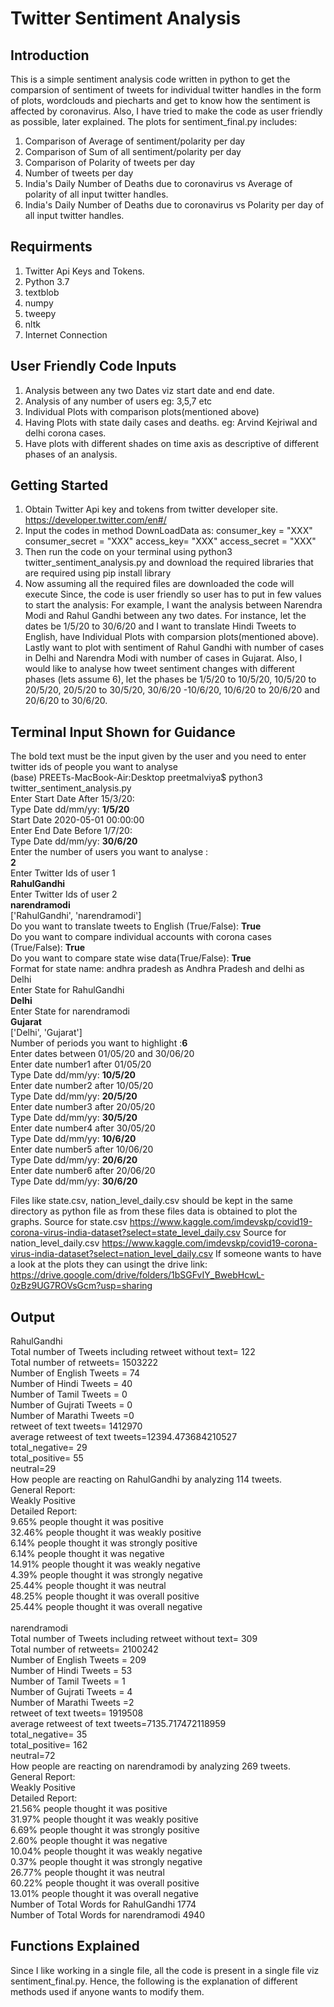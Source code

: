 # Twitter Sentiment Analysis
## Introduction
This is a simple sentiment analysis code written in python to get the comparsion of sentiment of tweets for individual twitter handles in the form of plots, wordclouds and piecharts and get to know how the sentiment is affected by coronavirus.
Also, I have tried to make the code as user friendly as possible, later explained. The plots for sentiment_final.py includes:
1. Comparison of Average of sentiment/polarity per day 
2. Comparison of Sum of all sentiment/polarity per day
3. Comparison of Polarity of tweets per day 
4. Number of tweets per day
5. India's Daily Number of Deaths due to coronavirus vs Average of polarity of all input twitter handles.
6. India's Daily Number of Deaths due to coronavirus vs Polarity per day of all input twitter handles.


## Requirments
1. Twitter Api Keys and Tokens.
2. Python 3.7
3. textblob
4. numpy
5. tweepy
6. nltk
7. Internet Connection
## User Friendly Code Inputs
1. Analysis between any two Dates viz start date and end date.
2. Analysis of any number of users eg: 3,5,7 etc 
3. Individual Plots with comparison plots(mentioned above)
4. Having Plots with state daily cases and deaths. eg: Arvind Kejriwal and delhi corona cases.
5. Have plots with different shades on time axis as descriptive of different phases of an analysis.
## Getting Started 
1. Obtain Twitter Api key and tokens from twitter developer site. https://developer.twitter.com/en#/
2. Input the codes in method DownLoadData as:
        consumer_key = "XXX"
        consumer_secret = "XXX"
        access_key= "XXX"
        access_secret = "XXX"
3. Then run the code on your terminal using python3 twitter_sentiment_analysis.py and download the required libraries that are required using pip install library 
4. Now assuming all the required files are downloaded the code will execute
Since, the code is user friendly so user has to put in few values to start the analysis: 
For example, I want the analysis between Narendra Modi and Rahul Gandhi between any two dates. For instance, let the dates be 1/5/20 to 30/6/20 and I want to translate Hindi Tweets to English, have Individual Plots with comparsion plots(mentioned above). Lastly want to plot with sentiment of Rahul Gandhi with number of cases in Delhi and Narendra Modi with number of cases in Gujarat.
Also, I would like to analyse how tweet sentiment changes with different phases (lets assume 6), let the phases be 1/5/20 to 10/5/20, 10/5/20 to 20/5/20, 20/5/20 to 30/5/20, 30/6/20 -10/6/20, 10/6/20 to 20/6/20 and 20/6/20 to 30/6/20.

## Terminal Input Shown for Guidance 
The bold text must be the input given by the user and you need to enter twitter ids of people you want to analyse <br />
(base) PREETs-MacBook-Air:Desktop preetmalviya$ python3 twitter_sentiment_analysis.py <br />
Enter Start Date After 15/3/20: <br />
Type Date dd/mm/yy: **1/5/20** <br />
Start Date  2020-05-01 00:00:00 <br />
Enter End Date Before 1/7/20: <br />
Type Date dd/mm/yy: **30/6/20** <br />
Enter the number of users you want to analyse : <br />
**2** <br />
Enter Twitter Ids of user  1 <br />
**RahulGandhi** <br />
Enter Twitter Ids of user  2 <br />
**narendramodi** <br />
['RahulGandhi', 'narendramodi'] <br />
Do you want to translate tweets to English (True/False): **True** <br />
Do you want to compare individual accounts with corona cases (True/False): **True** <br />
Do you want to compare state wise data(True/False): **True** <br />
Format for state name: andhra pradesh as Andhra Pradesh and delhi as Delhi <br />
Enter State for RahulGandhi <br />
**Delhi** <br />
Enter State for narendramodi <br />
**Gujarat** <br />
['Delhi', 'Gujarat'] <br />
Number of periods you want to highlight :**6** <br />
Enter dates between 01/05/20 and 30/06/20 <br />
Enter date number1 after 01/05/20 <br />
Type Date dd/mm/yy: **10/5/20** <br />
Enter date number2 after 10/05/20 <br />
Type Date dd/mm/yy: **20/5/20** <br />
Enter date number3 after 20/05/20 <br />
Type Date dd/mm/yy: **30/5/20** <br />
Enter date number4 after 30/05/20 <br />
Type Date dd/mm/yy: **10/6/20** <br />
Enter date number5 after 10/06/20 <br />
Type Date dd/mm/yy: **20/6/20** <br />
Enter date number6 after 20/06/20 <br />
Type Date dd/mm/yy: **30/6/20** <br />

Files like state.csv, nation_level_daily.csv should be kept in the same directory as python file as from these files data is obtained to plot the graphs.
Source for state.csv https://www.kaggle.com/imdevskp/covid19-corona-virus-india-dataset?select=state_level_daily.csv
Source for nation_level_daily.csv https://www.kaggle.com/imdevskp/covid19-corona-virus-india-dataset?select=nation_level_daily.csv
If someone wants to have a look at the plots they can usingt the drive link:
https://drive.google.com/drive/folders/1bSGFvIY_BwebHcwL-0zBz9UG7ROVsGcm?usp=sharing

## Output 
RahulGandhi <br />
Total number of Tweets including retweet without text= 122 <br />
Total number of retweets= 1503222 <br />
Number of English Tweets = 74 <br />
Number of Hindi Tweets = 40 <br />
Number of Tamil Tweets = 0 <br />
Number of Gujrati Tweets = 0 <br />
Number of Marathi Tweets =0 <br />
retweet of text tweets= 1412970 <br />
average retweest of text tweets=12394.473684210527 <br />
total_negative= 29 <br />
total_positive= 55 <br />
neutral=29 <br />
How people are reacting on RahulGandhi by analyzing 114 tweets. <br />
General Report: <br />
Weakly Positive <br />
Detailed Report:  <br />
9.65% people thought it was positive <br />
32.46% people thought it was weakly positive <br />
6.14% people thought it was strongly positive <br />
6.14% people thought it was negative <br />
14.91% people thought it was weakly negative <br />
4.39% people thought it was strongly negative <br />
25.44% people thought it was neutral <br />
48.25% people thought it was overall positive <br />
25.44% people thought it was overall negative <br />
 <br />
narendramodi <br />
Total number of Tweets including retweet without text= 309 <br />
Total number of retweets= 2100242 <br />
Number of English Tweets = 209 <br />
Number of Hindi Tweets = 53 <br />
Number of Tamil Tweets = 1<br />
Number of Gujrati Tweets = 4<br />
Number of Marathi Tweets =2<br />
retweet of text tweets= 1919508 <br />
average retweest of text tweets=7135.717472118959 <br />
total_negative= 35 <br />
total_positive= 162 <br />
neutral=72 <br />
How people are reacting on narendramodi by analyzing 269 tweets. <br />
General Report: <br />
Weakly Positive <br />
Detailed Report:  <br />
21.56% people thought it was positive <br />
31.97% people thought it was weakly positive <br />
6.69% people thought it was strongly positive <br />
2.60% people thought it was negative <br />
10.04% people thought it was weakly negative <br />
0.37% people thought it was strongly negative <br />
26.77% people thought it was neutral <br />
60.22% people thought it was overall positive <br />
13.01% people thought it was overall negative <br />
Number of Total Words for RahulGandhi 1774 <br />
Number of Total Words for narendramodi 4940 <br />

## Functions Explained 
Since I like working in a single file, all the code is present in a single file viz sentiment_final.py. Hence, the following is the explanation of different methods used if anyone wants to modify them.

